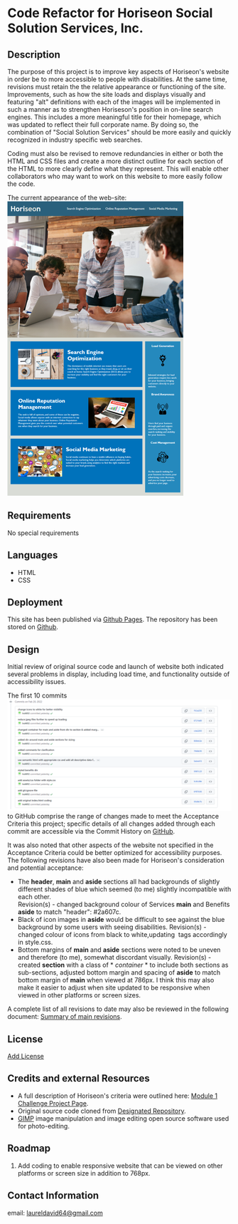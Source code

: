 # Code Refactor for Horiseon Social Solution Services, Inc.


## Description
The purpose of this project is to improve key aspects of Horiseon's website in order be to more accessible to people with disabilities.  At the same time, revisions must retain the the relative appearance or functioning of the site.  Improvements, such as how the site loads and displays visually and featuring "alt" definitions with each of the images will be implemented in such a manner as to strengthen Horiseson's position in on-line search engines.  This includes a more meaningful title for their homepage, which was updated to reflect their full corporate name.  By doing so, the combination of "Social Solution Services" should be more easily and quickly recognized in industry specific web searches.

Coding must also be revised to remove redundancies in either or both the HTML and CSS files and create a more distinct outline for each section of the HTML to more clearly define what they represent.  This will enable other collaborators who may want to work on this website to more easily follow the code.

The current appearance of the web-site: ![screenshot of website as originally coded](./assets/images/homework-demo.png)


## Requirements
No special requirements 


## Languages
-   HTML
-   CSS


## Deployment
This site has been published via [Github Pages](https://lnd4812.github.io/code-refactor-challenge/).
The repository has been stored on [Github](https://github.com/lnd4812/code-refactor-challenge.git).


## Design
Initial review of original source code and launch of website both indicated several problems in display, including load time, and functionality outside of accessibility issues.

The first 10 commits ![Key site design coding revisions and commits to GitHub](/assets/images/horiseon-main-design-commits-through-20-2-22.png) to GitHub comprise the range of changes made to meet the Acceptance Criteria this project; specific details of all changes added through each commit are accessible via the Commit History on [GitHub](https://github.com/lnd4812/code-refactor-challenge.git).

It was also noted that other aspects of the website not specified in the Acceptance Criteria could be better optimized for accessibility purposes.  The following revisions have also been made for Horiseon's consideration and potential acceptance:
-   The **header**, **main** and **aside** sections all had backgrounds of slightly different shades of blue which seemed (to me) slightly incompatible with each other. <br>
    Revision(s) - changed background colour of Services **main** and Benefits **aside** to match "header": #2a607c.
-   Black of icon images in **aside** would be difficult to see against the blue background by some users with seeing disabilities.
    Revision(s) - changed colour of icons from black to white,updating <img> tags accordingly in style.css.
-   Bottom margins of **main** and **aside** sections were noted to be uneven and therefore (to me), somewhat discordant visually.
    Revision(s) - created **section** with a class of * *container* * to include both sections as sub-sections, adjusted bottom margin and spacing of **aside** to match bottom margin of **main** when viewed at 786px.  I think this may also make it easier to adjust when site updated to be responsive when viewed in other platforms or screen sizes.

A complete list of all revisions to date may also be reviewed in the following document: [Summary of main revisions](./assets/Design-revisions-made).   


## License
[Add License](https://github.com/lnd4812/code-refactor-challenge/blob/main/LICENSE)


## Credits and external Resources
-   A full description of Horiseon's criteria were outlined here: [Module 1 Challenge Project Page](https://courses.bootcampspot.com/courses/1181/assignments/23346?module_item_id=458708).  
-   Original source code cloned from [Designated Repository](https://github.com/coding-boot-camp/urban-octo-telegram).  
-   [GIMP](https://www.gimp.org) image manipulation and image editing open source software used for photo-editing. 


## Roadmap
1.  Add coding to enable responsive website that can be viewed on other platforms or screen size in addition to 768px.


## Contact Information
email: laureldavid64@gmail.com

